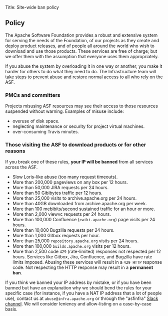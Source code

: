 Title: Site-wide ban policy

## Policy

The Apache Software Foundation provides a robust and extensive system for serving the needs of the Foundation, of our projects as they create and deploy product releases, and of people all around the world who wish to download and use those products. These services are free of charge; but we offer them with the assumption that everyone uses them appropriately. 

If you abuse the system by overloading it in one way or another, you make it harder for others to do what they need to do. The Infrastructure team will take steps to prevent abuse and restore normal access to all who rely on the ASF.

### PMCs and committers

Projects misusing ASF resources may see their access to those resources suspended without warning. Examples of misuse include:

  - overuse of disk space.
  - neglecting maintenance or security for project virtual machines.
  - over-consuming Travis minutes.


### Those visiting the ASF to download products or for other reasons

If you break one of these rules, **your IP will be banned** from all services across the ASF.

  - Slow Loris-like abuse (too many request timeouts).
  - More than 200,000 pageviews on any box per 12 hours.
  - More than 50,000 JIRA requests per 24 hours.
  - More than 50 Gibibytes traffic per 12 hours.
  - More than 25,000 visits to archive.apache.org per 24 hours.
  - More than 40GB downloaded from archive.apache.org per week.
  - More than 100 mebibits/second sustained traffic for an hour or more.
  - More than 2,000 viewvc requests per 24 hours.
  - More than 100,000 Confluence (`cwiki.apache.org`) page visits per 24 hours.
  - More than 10,000 Bugzilla requests per 24 hours.
  - More than 1,000 Gitbox requests per hour.
  - More than 25,000 `repository.apache.org` visits per 24 hours.
  - More than 100,000 `builds.apache.org` visits per 12 hours.
  - More than 2,500 code `429` (rate-limited) responses not respected per 12 hours. Services like Gitbox, Jira, Confluence, and Bugzilla have rate limits imposed. Abusing these services will result in a `429 HTTP` response code. Not respecting the HTTP response may result in a **permanent ban**.

If you think we banned your IP address by mistake, or if you have been banned but have an explanation why we should bend the rules for your specific case (for instance, if you have a NAT IP address that a lot of people use), contact us at `abuse@infra.apache.org` or through the "asfinfra" <a href="https://the-asf.slack.com/" target="_blank">Slack channel</a>. We will consider leniency and allow-listing on a case-by-case basis.
